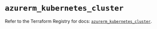 # `azurerm_kubernetes_cluster`

Refer to the Terraform Registry for docs: [`azurerm_kubernetes_cluster`](https://registry.terraform.io/providers/hashicorp/azurerm/3.112.0/docs/resources/kubernetes_cluster).
